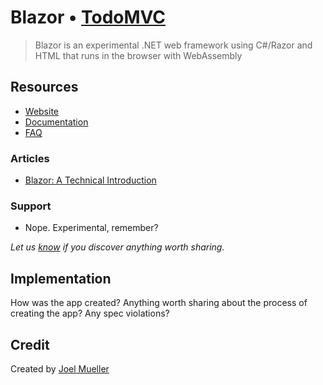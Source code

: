 # Blazor • [TodoMVC](http://todomvc.com)

> Blazor is an experimental .NET web framework using C#/Razor and HTML that runs in the browser with WebAssembly 


## Resources

- [Website](https://github.com/aspnet/Blazor)
- [Documentation](https://learn-blazor.com/getting-started/)
- [FAQ](https://github.com/aspnet/Blazor/wiki/FAQ)

### Articles

- [Blazor: A Technical Introduction](http://blog.stevensanderson.com/2018/02/06/blazor-intro/)

### Support

- Nope. Experimental, remember?

*Let us [know](https://github.com/tastejs/todomvc/issues) if you discover anything worth sharing.*


## Implementation

How was the app created? Anything worth sharing about the process of creating the app? Any spec violations?


## Credit

Created by [Joel Mueller](https://github.com/jtmueller/TodoMvcBlazor)
